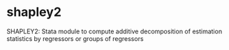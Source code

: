 # shapley2
SHAPLEY2: Stata module to compute additive decomposition of estimation statistics by regressors or groups of regressors
